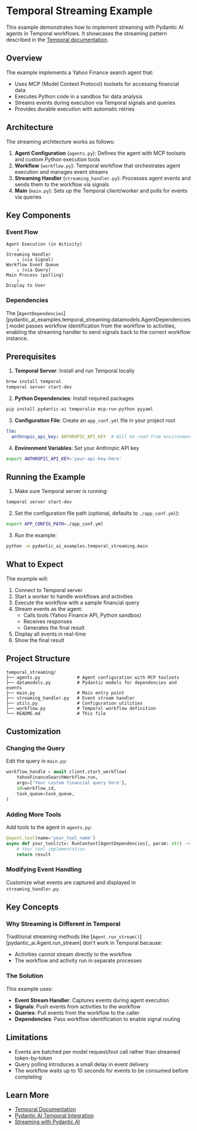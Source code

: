 # Temporal Streaming Example

This example demonstrates how to implement streaming with Pydantic AI agents in Temporal workflows. It showcases the streaming pattern described in the [Temporal documentation](../../../docs/durable_execution/temporal.md#streaming).

## Overview

The example implements a Yahoo Finance search agent that:
- Uses MCP (Model Context Protocol) toolsets for accessing financial data
- Executes Python code in a sandbox for data analysis
- Streams events during execution via Temporal signals and queries
- Provides durable execution with automatic retries

## Architecture

The streaming architecture works as follows:

1. **Agent Configuration** (`agents.py`): Defines the agent with MCP toolsets and custom Python execution tools
2. **Workflow** (`workflow.py`): Temporal workflow that orchestrates agent execution and manages event streams
3. **Streaming Handler** (`streaming_handler.py`): Processes agent events and sends them to the workflow via signals
4. **Main** (`main.py`): Sets up the Temporal client/worker and polls for events via queries

## Key Components

### Event Flow

```
Agent Execution (in Activity)
    ↓
Streaming Handler
    ↓ (via Signal)
Workflow Event Queue
    ↓ (via Query)
Main Process (polling)
    ↓
Display to User
```

### Dependencies

The [`AgentDependencies`][pydantic_ai_examples.temporal_streaming.datamodels.AgentDependencies] model passes workflow identification from the workflow to activities, enabling the streaming handler to send signals back to the correct workflow instance.

## Prerequisites

1. **Temporal Server**: Install and run Temporal locally

```bash
brew install temporal
temporal server start-dev
```

2. **Python Dependencies**: Install required packages

```bash
pip install pydantic-ai temporalio mcp-run-python pyyaml
```

3. **Configuration File**: Create an `app_conf.yml` file in your project root

```yaml
llm:
  anthropic_api_key: ANTHROPIC_API_KEY  # Will be read from environment variable
```

4. **Environment Variables**: Set your Anthropic API key

```bash
export ANTHROPIC_API_KEY='your-api-key-here'
```

## Running the Example

1. Make sure Temporal server is running:

```bash
temporal server start-dev
```

2. Set the configuration file path (optional, defaults to `./app_conf.yml`):

```bash
export APP_CONFIG_PATH=./app_conf.yml
```

3. Run the example:

```bash
python -m pydantic_ai_examples.temporal_streaming.main
```

## What to Expect

The example will:
1. Connect to Temporal server
2. Start a worker to handle workflows and activities
3. Execute the workflow with a sample financial query
4. Stream events as the agent:
   - Calls tools (Yahoo Finance API, Python sandbox)
   - Receives responses
   - Generates the final result
5. Display all events in real-time
6. Show the final result

## Project Structure

```
temporal_streaming/
├── agents.py              # Agent configuration with MCP toolsets
├── datamodels.py          # Pydantic models for dependencies and events
├── main.py                # Main entry point
├── streaming_handler.py   # Event stream handler
├── utils.py               # Configuration utilities
├── workflow.py            # Temporal workflow definition
└── README.md              # This file
```

## Customization

### Changing the Query

Edit the query in `main.py`:

```python
workflow_handle = await client.start_workflow(
    YahooFinanceSearchWorkflow.run,
    args=['Your custom financial query here'],
    id=workflow_id,
    task_queue=task_queue,
)
```

### Adding More Tools

Add tools to the agent in `agents.py`:

```python
@agent.tool(name='your_tool_name')
async def your_tool(ctx: RunContext[AgentDependencies], param: str) -> str:
    # Your tool implementation
    return result
```

### Modifying Event Handling

Customize what events are captured and displayed in `streaming_handler.py`.

## Key Concepts

### Why Streaming is Different in Temporal

Traditional streaming methods like [`Agent.run_stream()`][pydantic_ai.Agent.run_stream] don't work in Temporal because:
- Activities cannot stream directly to the workflow
- The workflow and activity run in separate processes

### The Solution

This example uses:
- **Event Stream Handler**: Captures events during agent execution
- **Signals**: Push events from activities to the workflow
- **Queries**: Pull events from the workflow to the caller
- **Dependencies**: Pass workflow identification to enable signal routing

## Limitations

- Events are batched per model request/tool call rather than streamed token-by-token
- Query polling introduces a small delay in event delivery
- The workflow waits up to 10 seconds for events to be consumed before completing

## Learn More

- [Temporal Documentation](https://docs.temporal.io/)
- [Pydantic AI Temporal Integration](../../../docs/durable_execution/temporal.md)
- [Streaming with Pydantic AI](../../../docs/agents.md#streaming-all-events)
